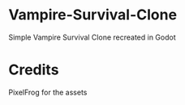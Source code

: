 # Vampire-Survival-Clone

Simple Vampire Survival Clone recreated in Godot

# Credits

PixelFrog for the assets
